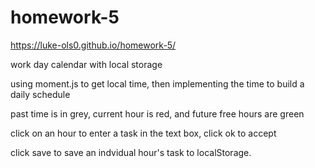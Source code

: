 # homework-5

https://luke-ols0.github.io/homework-5/

work day calendar with local storage

using moment.js to get local time, then implementing the time to build a daily schedule

past time is in grey, current hour is red, and future free hours are green

click on an hour to enter a task in the text box, click ok to accept

click save to save an indvidual hour's task to localStorage.
